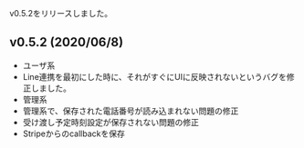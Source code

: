 v0.5.2をリリースしました。
## v0.5.2 (2020/06/8)
  - ユーザ系
   - Line連携を最初にした時に、それがすぐにUIに反映されないというバグを修正しました。
  - 管理系
   - 管理系で、保存された電話番号が読み込まれない問題の修正
   - 受け渡し予定時刻設定が保存されない問題の修正
   - Stripeからのcallbackを保存

